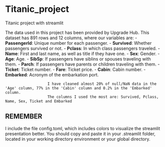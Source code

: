 # Titanic_project
 Titanic project with streamlit

The data used in this project has been provided by Upgrade Hub. This dataset has 891 rows and 12 columns, where our variables are:
                       - **PassengerId**: Unique number for each passenger.
                       - **Survived**: Whether passengers survived or not.
                       - **Pclass**: In which class passengers traveled.
                       - **Name**: First and last name, as well as title if they have one.
                       - **Sex**: Gender.
                       - **Age**: Age.
                       - **SibSp**: If passengers have siblins or spouses traveling with them.
                       - **Parch**: If passengers have parents or children traveling with them.
                       - **Ticket**: Ticket number.
                       - **Fare**: Ticket price.
                       - **Cabin**: Cabin number.
                       - **Embarked**: Acronym of the embarkation port.
                       
                       I have cleaned almost 20% of null/NaN data in the 'Age' column, 77% in the 'Cabin' column and 0.2% in the 'Embarked' column.
                       The columns I used the most are: Survived, Pclass, Name, Sex, Ticket and Embarked 
## REMEMBER ##
I include the file config.toml, which includes colors to visualize the streamlit presentation better. You should copy and paste it in your .streamlit folder, located in your working directory environment or your global directory.
